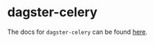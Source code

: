 # dagster-celery

The docs for `dagster-celery` can be found
[here](https://docs.dagster.io/api/python-api/libraries/dagster-celery).
